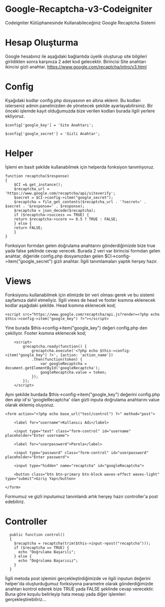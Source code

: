 # Google-Recaptcha-v3-Codeigniter
Codeigniter Kütüphanesinde Kullanabileceğiniz Google Recaptcha Sistemi

# Hesap Oluşturma
Google hesabınız ile aşağıdaki bağlantıda üyelik oluşturup site bilgileri girildikten sonra karşınıza 2 adet kod gelecektir. Birincisi Site anahtarı ikincisi gizli anahtar.
	https://www.google.com/recaptcha/intro/v3.html
# Config
Kşağıdaki kodlar config.php dosyasının en altına eklenir. Bu kodları isterseniz admin panelinizden de yönetecek şekilde ayarlayabilirsiniz. Bir önceki işlemde kayıt olduğumuzda bize verilen kodları burada ilgili yerlere ekliyoruz.

	$config['google_key'] = 'Site Anahtarı';

	$config['google_secret'] = 'Gizli Anahtar';

# Helper
İşlemi en basit şekilde kullanabilmek için helperda fonksiyon tanımlıyoruz. 

	function recaptcha($response)
	{
	    $CI =& get_instance();
	    $recaptcha_url = 'https://www.google.com/recaptcha/api/siteverify';
	    $secret = $CI->config->item("google_secret");
	    $recaptcha = file_get_contents($recaptcha_url . '?secret=' . $secret . '&response=' . $response);
	    $recaptcha = json_decode($recaptcha);
	    if ($recaptcha->success == TRUE) {
		return $recaptcha->score >= 0.5 ? TRUE : FALSE;
	    } else {
		return FALSE;
	    }
	}

Fonksiyon formdan gelen doğrulama anahtarını gönderdiğimizde bize true yada false şeklinde cevap verecek. Burada 2 veri var birincisi formdan gelen anahtar, diğeride config.php dosyamızdan gelen $CI->config->item("google_secret") gizli anahtar. İlgili tanımlamaları yaptık herşey hazır.

# Views 
Fonksiyonu kullanabilmek için elimizde bir veri olması gerek ve bu sistemi sayfamıza dahil etmeliyiz. İlgili views de head ve footer kısmına eklenecek kodlar aşağıdaki şekilde.
Head kısmına eklenecek kod;
	
	<script src="https://www.google.com/recaptcha/api.js?render=<?php echo $this->config->item("google_key") ?>"></script>

Yine burada $this->config->item("google_key") değeri config.php den çekiliyor.
Footer kısmına eklenecek kod;

		<script>
			grecaptcha.ready(function() {
				grecaptcha.execute('<?php echo $this->config->item("google_key") ?>', {action: 'action_name'})
				.then(function(token) {
					var googleRecaptcha = document.getElementById('googleRecaptcha');
					googleRecaptcha.value = token;
				});
			});
		</script>

Aynı şekilde burdada $this->config->item("google_key") değerini config.php den alıp id'si 'googleRecaptcha' olan gizli inputa doğrulama anahtarını value olarak eklemiş oluyoruz.

	<form action="<?php echo base_url("test/control") ?>" method="post">

		<label for="username">Kullanıcı Adı</label>

		<input type="text" class="form-control" id="username" placeholder="Enter username">

		<label for="userpassword">Parola</label>

		<input type="password" class="form-control" id="userpassword" placeholder="Enter password">

		<input type="hidden" name="recaptcha" id="googleRecaptcha">

		<button class="btn btn-primary btn-block waves-effect waves-light" type="submit">Giriş Yap</button>
		
	</form>
  
  Formumuz ve gizli inputumuz tanımlandı artık herşey hazır controller'a post edebiliriz.
  
  # Controller
  
	  public function control()
	  {
	    $recaptcha = recaptcha(trim($this->input->post("recaptcha")));
	    if ($recaptcha == TRUE) {
	      echo "Doğrulama Başarılı";
	    } else {
	      echo "Doğrulama Başarısız";
	    } 
	  }
  
  İlgili metoda post işlemini gerçekleştirdiğimizde ve ilgili inputun değerini helper'da oluşturduğumuz fonksiyona parametre olarak gönderdiğimizde anahtarı kontrol ederek bize TRUE yada FALSE şeklinde cevap verecektir. Buna göre koşulu belirleyip hata mesajı yada diğer işlemleri gerçekleştirebiliriz...



